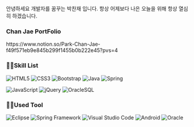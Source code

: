 안녕하세요
개발자를 꿈꾸는 박찬재 입니다.
항상 어제보다 나은 오늘을 위해 항상 열심히 하겠습니다.

<h3>Chan Jae PortFolio</h3>
https://www.notion.so/Park-Chan-Jae-f49f571eb9e845b299f1455b0b222e45?pvs=4

<h3>🧑‍💻Skill List</h3>

![HTML5](https://img.shields.io/badge/html5-%23E34F26.svg?style=for-the-badge&logo=html5&logoColor=white)
![CSS3](https://img.shields.io/badge/css3-%231572B6.svg?style=for-the-badge&logo=css3&logoColor=white)
![Bootstrap](https://img.shields.io/badge/bootstrap-%23563D7C.svg?style=for-the-badge&logo=bootstrap&logoColor=white)
![Java](https://img.shields.io/badge/java-%23ED8B00.svg?style=for-the-badge&logo=java&logoColor=white)
![Spring](https://img.shields.io/badge/spring-%236DB33F.svg?style=for-the-badge&logo=spring&logoColor=white)

![JavaScript](https://img.shields.io/badge/javascript-%23323330.svg?style=for-the-badge&logo=javascript&logoColor=%23F7DF1E)
![jQuery](https://img.shields.io/badge/jquery-%230769AD.svg?style=for-the-badge&logo=jquery&logoColor=white)
![OracleSQL](https://img.shields.io/badge/Oracle-F80000?style=for-the-badge&logo=oracle&logoColor=white)

<h3>👨‍💻Used Tool</h3>

![Eclipse](https://img.shields.io/badge/Eclipse-FE7A16.svg?style=for-the-badge&logo=Eclipse&logoColor=white)
![Spring Framework](https://img.shields.io/badge/spring-%236DB33F.svg?style=for-the-badge&logo=spring&logoColor=white)
![Visual Studio Code](https://img.shields.io/badge/Visual%20Studio%20Code-0078d7.svg?style=for-the-badge&logo=visual-studio-code&logoColor=white)
![Android](https://img.shields.io/badge/Android-3DDC84?style=for-the-badge&logo=android&logoColor=white)
![Oracle](https://img.shields.io/badge/Oracle-F80000?style=for-the-badge&logo=oracle&logoColor=white)
